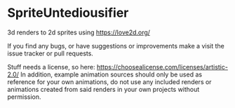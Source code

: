 # SpriteUntediousifier
3d renders to 2d sprites using https://love2d.org/

If you find any bugs, or have suggestions or improvements make a visit the issue tracker or pull requests.

Stuff needs a license, so here: https://choosealicense.com/licenses/artistic-2.0/ In addition, example animation sources should only be used as reference for your own animations, do not use any included renders or animations created from said renders in your own projects without permission.
